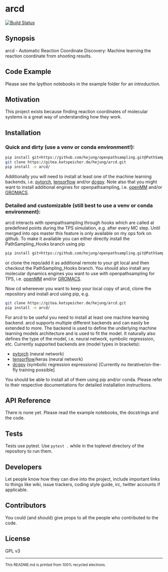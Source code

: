 # arcd

[![Build Status](https://drone.kotspeicher.de/api/badges/hejung/arcd/status.svg)](https://drone.kotspeicher.de/hejung/arcd)

## Synopsis

arcd - Automatic Reaction Coordinate Discovery: Machine learning the reaction coordinate from shooting results.

## Code Example

Please see the Ipython notebooks in the example folder for an introduction.

## Motivation

This project exists because finding reaction coordinates of molecular systems is a great way of understanding how they work.

## Installation

### Quick and dirty (use a venv or conda environment!):
```bash
pip install git+https://github.com/hejung/openpathsampling.git@PathSampling_Hooks
git clone https://gitea.kotspeicher.de/hejung/arcd.git
pip install -e arcd/
```
Additionally you will need to install at least one of the machine learning backends, i.e. [pytorch], [tensorflow] and/or [dcgpy].
Note also that you might want to install additional engines for openpathsampling, i.e. [openMM] and/or [GROMACS].

### Detailed and customizable (still best to use a venv or conda environment):
arcd interacts with openpathsampling through hooks which are called at predefined points during the TPS simulation, e.g. after every MC step. Until merged into ops master this feature is only available on my ops fork on github.
To make it available you can either directly install the PathSampling_Hooks branch using pip
```bash
pip install git+https://github.com/hejung/openpathsampling.git@PathSampling_Hooks
```
or clone the repo/add it as additional remote to your git local and then checkout the PathSampling_Hooks branch.
You should also install any molecular dynamics engines you want to use with openpathsampling for TPS, i.e. [openMM] and/or [GROMACS].

Now cd whereever you want to keep your local copy of arcd, clone the repository and install arcd using pip, e.g.
```bash
git clone https://gitea.kotspeicher.de/hejung/arcd.git
pip install -e arcd/
```

For arcd to be useful you need to install at least one machine learning backend. arcd supports multiple different backends and can easily be extended to more. The backend is used to define the underlying machine learning models architecture and is used to fit the model. It naturally also defines the type of the model, i.e. neural network, symbolic regresssion, etc.
Currently supported backends are (model types in brackets):
- [pytorch] (neural network)
- [tensorflow]/keras (neural network)
- [dcgpy] (symbolic regression expressions) [Currently no iterative/on-the-fly training possible]

You should be able to install all of them using pip and/or conda. Please refer to their respective documentations for detailed installation instructions.

## API Reference

There is none yet. Please read the example notebooks, the docstrings and the code.

## Tests

Tests use pytest. Use `pytest .` while in the toplevel directory of the repository to run them.

## Developers

Let people know how they can dive into the project, include important links to things like wiki, issue trackers, coding style guide, irc, twitter accounts if applicable.

## Contributors

You could (and should) give props to all the people who contributed to the code.

## License

GPL v3

---
<sub>This README.md is printed from 100% recycled electrons.</sub>

[pytorch]: https://pytorch.org
[tensorflow]: https://www.tensorflow.org
[dcgpy]: http://darioizzo.github.io/dcgp/
[openMM]: http://openmm.org/
[GROMACS]: http://www.gromacs.org/
